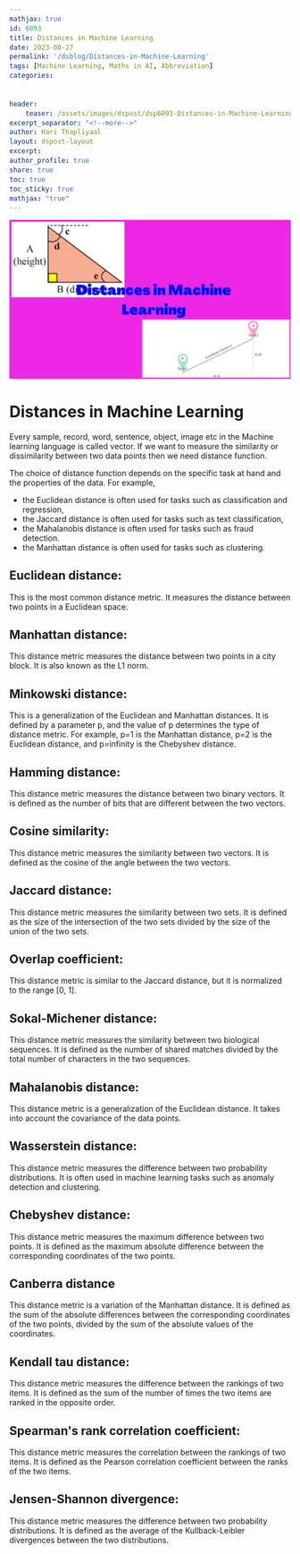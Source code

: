 ```yaml
---
mathjax: true
id: 6093
title: Distances in Machine Learning
date: 2023-08-27
permalink: '/dsblog/Distances-in-Machine-Learning'
tags: [Machine Learning, Maths in AI, Abbreviation]
categories:


header:
    teaser: /assets/images/dspost/dsp6093-Distances-in-Machine-Learning.jpg
excerpt_separator: "<!--more-->"   
author: Hari Thapliyaal   
layout: dspost-layout   
excerpt:   
author_profile: true   
share: true   
toc: true   
toc_sticky: true 
mathjax: "true"
---
```


![Distances in Machine Learning](/assets/images/dspost/dsp6093-Distances-in-Machine-Learning.jpg)

# Distances in Machine Learning

Every sample, record, word, sentence, object, image etc in the Machine learning language is called vector. If we want to measure the similarity or dissimilarity between two data points then we need distance function.

The choice of distance function depends on the specific task at hand and the properties of the data. For example, 
- the Euclidean distance is often used for tasks such as classification and regression, 
- the Jaccard distance is often used for tasks such as text classification, 
- the Mahalanobis distance is often used for tasks such as fraud detection.
- the Manhattan distance is often used for tasks such as clustering.

## Euclidean distance: 
This is the most common distance metric. It measures the distance between two points in a Euclidean space.

## Manhattan distance: 
This distance metric measures the distance between two points in a city block. It is also known as the L1 norm.

## Minkowski distance: 
This is a generalization of the Euclidean and Manhattan distances. It is defined by a parameter p, and the value of p determines the type of distance metric. For example, p=1 is the Manhattan distance, p=2 is the Euclidean distance, and p=infinity is the Chebyshev distance.

## Hamming distance: 
This distance metric measures the distance between two binary vectors. It is defined as the number of bits that are different between the two vectors.

## Cosine similarity: 
This distance metric measures the similarity between two vectors. It is defined as the cosine of the angle between the two vectors.

## Jaccard distance: 
This distance metric measures the similarity between two sets. It is defined as the size of the intersection of the two sets divided by the size of the union of the two sets.

## Overlap coefficient: 
This distance metric is similar to the Jaccard distance, but it is normalized to the range [0, 1].

## Sokal-Michener distance: 
This distance metric measures the similarity between two biological sequences. It is defined as the number of shared matches divided by the total number of characters in the two sequences.

## Mahalanobis distance: 
This distance metric is a generalization of the Euclidean distance. It takes into account the covariance of the data points.

## Wasserstein distance: 
This distance metric measures the difference between two probability distributions. It is often used in machine learning tasks such as anomaly detection and clustering.

## Chebyshev distance: 
This distance metric measures the maximum difference between two points. It is defined as the maximum absolute difference between the corresponding coordinates of the two points.

## Canberra distance 
This distance metric is a variation of the Manhattan distance. It is defined as the sum of the absolute differences between the corresponding coordinates of the two points, divided by the sum of the absolute values of the coordinates.

## Kendall tau distance: 
This distance metric measures the difference between the rankings of two items. It is defined as the sum of the number of times the two items are ranked in the opposite order.

## Spearman's rank correlation coefficient: 
This distance metric measures the correlation between the rankings of two items. It is defined as the Pearson correlation coefficient between the ranks of the two items.

## Jensen-Shannon divergence: 
This distance metric measures the difference between two probability distributions. It is defined as the average of the Kullback-Leibler divergences between the two distributions.

